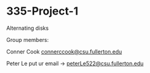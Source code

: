 # 335-Project-1
Alternating disks

Group members:

Conner Cook connerccook@csu.fullerton.edu

Peter Le put ur email -> peterLe522@csu.fullerton.edu
